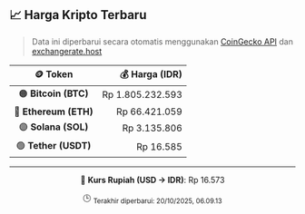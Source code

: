 

<!-- HARGA_KRIPTO -->
## 📈 Harga Kripto Terbaru

> Data ini diperbarui secara otomatis menggunakan [CoinGecko API](https://www.coingecko.com/) dan [exchangerate.host](https://exchangerate.host/)

<div align="center">

| 🪙 Token | 💰 Harga (IDR) |
|:------:|---------------:|
| 🟠 **Bitcoin (BTC)**   | Rp 1.805.232.593 |
| 🔵 **Ethereum (ETH)**  | Rp 66.421.059 |
| 🟣 **Solana (SOL)**    | Rp 3.135.806 |
| 🟢 **Tether (USDT)**   | Rp 16.585 |

---

💱 **Kurs Rupiah (USD → IDR)**: Rp 16.573

🕒 <sub>Terakhir diperbarui: 20/10/2025, 06.09.13</sub>

</div>
<!-- /HARGA_KRIPTO -->